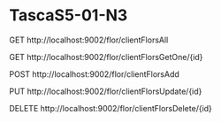 # TascaS5-01-N3






GET http://localhost:9002/flor/clientFlorsAll

GET http://localhost:9002/flor/clientFlorsGetOne/{id}

POST http://localhost:9002/flor/clientFlorsAdd

PUT http://localhost:9002/flor/clientFlorsUpdate/{id}

DELETE http://localhost:9002/flor/clientFlorsDelete/{id}




